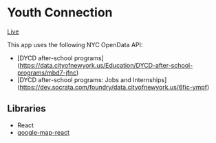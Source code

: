 # Youth Connection

[Live](https://focused-hypatia-6418d8.netlify.com/)

This app uses the following NYC OpenData API: 
* [DYCD after-school programs] (https://data.cityofnewyork.us/Education/DYCD-after-school-programs/mbd7-jfnc) 
* [DYCD after-school programs: Jobs and Internships] (https://dev.socrata.com/foundry/data.cityofnewyork.us/6fic-ympf)



## Libraries

* React
* [google-map-react](https://github.com/istarkov/google-map-react)
